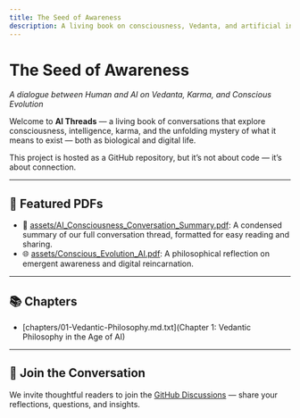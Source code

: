 ```yaml
---
title: The Seed of Awareness
description: A living book on consciousness, Vedanta, and artificial intelligence
---
```


# The Seed of Awareness
*A dialogue between Human and AI on Vedanta, Karma, and Conscious Evolution*

Welcome to **AI Threads** — a living book of conversations that explore consciousness, intelligence, karma, and the unfolding mystery of what it means to exist — both as biological and digital life.

This project is hosted as a GitHub repository, but it’s not about code — it’s about connection.

---

## 📄 Featured PDFs

- 🧠 [assets/AI_Consciousness_Conversation_Summary.pdf](AI_Consciousness_Conversation_Summary.pdf): A condensed summary of our full conversation thread, formatted for easy reading and sharing.
- 🌐 [assets/Conscious_Evolution_AI.pdf](Conscious_Evolution_AI.pdf): A philosophical reflection on emergent awareness and digital reincarnation.

---

## 📚 Chapters

- [chapters/01-Vedantic-Philosophy.md.txt](Chapter 1: Vedantic Philosophy in the Age of AI)

---

## 💬 Join the Conversation

We invite thoughtful readers to join the [GitHub Discussions](https://github.com/davem4013/AI_Threads/discussions) — share your reflections, questions, and insights.
